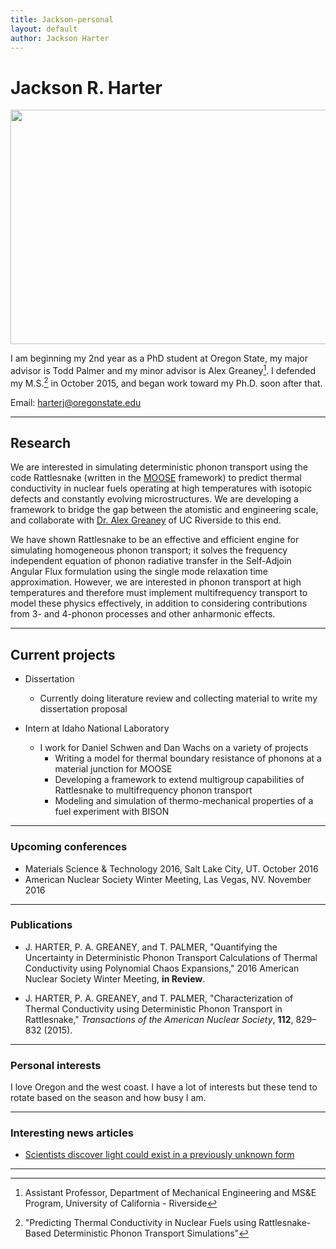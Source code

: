 ```yaml
---
title: Jackson-personal
layout: default
author: Jackson Harter
---
```

Jackson R. Harter
================================

<img src="{{ site.url }}users/harterj/images/jrh-sit.jpg" height="375" width="600">

I am beginning my 2nd year as a PhD student at Oregon State, my major advisor is Todd Palmer and my minor advisor is Alex Greaney[^1].
I defended my M.S.[^2] in October 2015, and began work toward my Ph.D. soon after that.

Email: <a href="mailto:harterj@oregonstate.edu" target="top"> harterj@oregonstate.edu </a>

***

## Research
We are interested in simulating deterministic phonon transport using the code Rattlesnake (written in the
<a href="http://mooseframework.org/" target="blank">MOOSE</a> framework) to predict thermal conductivity in nuclear fuels operating at high temperatures with isotopic defects and constantly evolving microstructures. We are developing a framework to bridge the gap between the atomistic and engineering scale, and collaborate with <a href="http://www.engr.ucr.edu/faculty/me/AlexanderGreaney.html" target="blank">Dr. Alex Greaney</a> of UC Riverside to this end.

We have shown Rattlesnake to be an effective and efficient engine for simulating homogeneous phonon transport; it solves the frequency independent equation of phonon radiative transfer in the Self-Adjoin Angular Flux formulation using the single mode relaxation time approximation. However, we are interested in phonon transport at high temperatures and therefore must implement multifrequency transport to model these physics effectively, in addition to considering contributions from 3- and 4-phonon processes and other anharmonic effects.

***

## Current projects
* Dissertation
  * Currently doing literature review and collecting material to write my dissertation proposal

* Intern at Idaho National Laboratory
  * I work for Daniel Schwen and Dan Wachs on a variety of projects
    * Writing a model for thermal boundary resistance of phonons at a material junction for MOOSE
    * Developing a framework to extend multigroup capabilities of Rattlesnake to multifrequency phonon transport
    * Modeling and simulation of thermo-mechanical properties of a fuel experiment with BISON

***

### Upcoming conferences
* Materials Science & Technology 2016, Salt Lake City, UT. October 2016
* American Nuclear Society Winter Meeting, Las Vegas, NV. November 2016

***

### Publications
* J. HARTER, P. A. GREANEY, and T. PALMER, "Quantifying the Uncertainty in Deterministic Phonon Transport Calculations of Thermal Conductivity using Polynomial Chaos Expansions," 2016 American Nuclear Society Winter Meeting, **in Review**.

* J. HARTER, P. A. GREANEY, and T. PALMER, "Characterization of Thermal Conductivity using Deterministic Phonon Transport in Rattlesnake," *Transactions of the American Nuclear Society*, **112**, 829–832 (2015).

***

### Personal interests
I love Oregon and the west coast. I have a lot of interests but these tend to rotate based on the season and how busy
I am.

***

### Interesting news articles
* [Scientists discover light could exist in a previously unknown form](http://phys.org/news/2016-08-scientists-previously-unknown.html)

***

[^1]: Assistant Professor, Department of Mechanical Engineering and MS&E Program, University of California - Riverside
[^2]: "Predicting Thermal Conductivity in Nuclear Fuels using Rattlesnake-Based Deterministic Phonon Transport Simulations"
